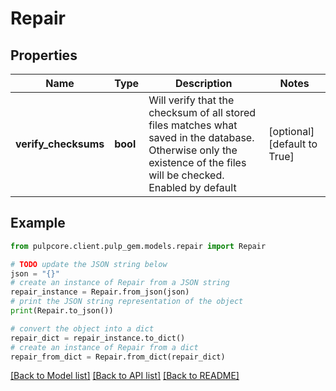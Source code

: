 # Repair


## Properties

Name | Type | Description | Notes
------------ | ------------- | ------------- | -------------
**verify_checksums** | **bool** | Will verify that the checksum of all stored files matches what saved in the database. Otherwise only the existence of the files will be checked. Enabled by default | [optional] [default to True]

## Example

```python
from pulpcore.client.pulp_gem.models.repair import Repair

# TODO update the JSON string below
json = "{}"
# create an instance of Repair from a JSON string
repair_instance = Repair.from_json(json)
# print the JSON string representation of the object
print(Repair.to_json())

# convert the object into a dict
repair_dict = repair_instance.to_dict()
# create an instance of Repair from a dict
repair_from_dict = Repair.from_dict(repair_dict)
```
[[Back to Model list]](../README.md#documentation-for-models) [[Back to API list]](../README.md#documentation-for-api-endpoints) [[Back to README]](../README.md)


